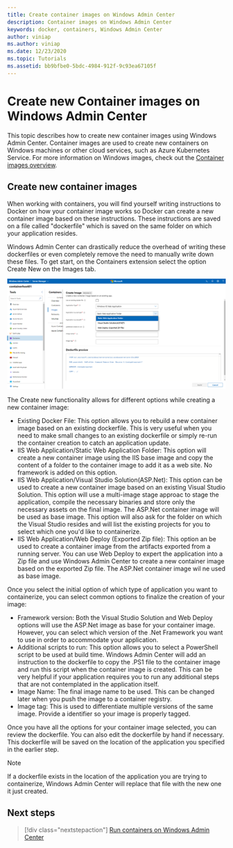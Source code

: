 ```yaml
---
title: Create container images on Windows Admin Center
description: Container images on Windows Admin Center
keywords: docker, containers, Windows Admin Center
author: viniap
ms.author: viniap
ms.date: 12/23/2020
ms.topic: Tutorials
ms.assetid: bb9bfbe0-5bdc-4984-912f-9c93ea67105f
---
```

# Create new Container images on Windows Admin Center

This topic describes how to create new container images using Windows Admin Center. Container images are used to create new containers on Windows machines or other cloud services, such as Azure Kubernetes Service. For more information on Windows images, check out the [Container images overview](https://docs.microsoft.com/en-us/virtualization/windowscontainers/about/#container-images).

## Create new container images

When working with containers, you will find yourself writing instructions to Docker on how your container image works so Docker can create a new container image based on these instructions. These instructions are saved on a file called "dockerfile" which is saved on the same folder on which your application resides. 

Windows Admin Center can drastically reduce the overhead of writing these dockerfiles or even completely remove the need to manually write down these files. To get start, on the Containers extension select the option Create New on the Images tab.

![WAC-CreateNewContainer](./media/WAC-CreateNew.png)

The Create new functionality allows for different options while creating a new container image:

- Existing Docker File: This option allows you to rebuild a new container image based on an existing dockerfile. This is very useful when you need to make small changes to an existing dockerfile or simply re-run the container creation to catch an application update.
- IIS Web Application/Static Web Application Folder: This option will create a new container image using the IIS base image and copy the content of a folder to the container image to add it as a web site. No framework is added on this option.
- IIS Web Application/Visual Studio Solution(ASP.Net): This option can be used to create a new container image based on an existing Visual Studio Solution. This option will use a multi-image stage approac to stage the application, compile the necessary binaries and store only the necessary assets on the final image. The ASP.Net container image will be used as base image. This option will also ask for the folder on which the Visual Studio resides and will list the existing projects for you to select which one you'd like to containerize.
- IIS Web Application/Web Deploy (Exported Zip file): This option an be used to create a container image from the artifacts exported from a running server. You can use Web Deploy to expert the application into a Zip file and use Windows Admin Center to create a new container image based on the exported Zip file. The ASP.Net container image wil ne used as base image.

Once you select the initial option of which type of application you want to containerize, you can select common options to finalize the creation of your image:

- Framework version: Both the Visual Studio Solution and Web Deploy options will use the ASP.Net image as base for your container image. However, you can select which version of the .Net Framework you want to use in order to accommodate your application.
- Additional scripts to run: This option allows you to select a PowerShell script to be used at build time. Windows Admin Center will add an instruction to the dockerfile to copy the .PS1 file to the container image and run this script when the container image is created. This can be very helpful if your application requires you to run any additional steps that are not contemplated in the application itself.
- Image Name: The final image name to be used. This can be changed later when you push the image to a container registry.
- Image tag: This is used to differentiate multiple versions of the same image. Provide a identifier so your image is properly tagged.

Once you have all the options for your container image selected, you can review the dockerfile. You can also edit the dockerfile by hand if necessary. This dockerfile will be saved on the location of the application you specified in the earlier step. 

>[!Note]
>If a dockerfile exists in the location of the application you are trying to containerize, Windows Admin Center will replace that file with the new one it just created.

## Next steps

> [!div class="nextstepaction"]
> [Run containers on Windows Admin Center](./wac-containers.md)